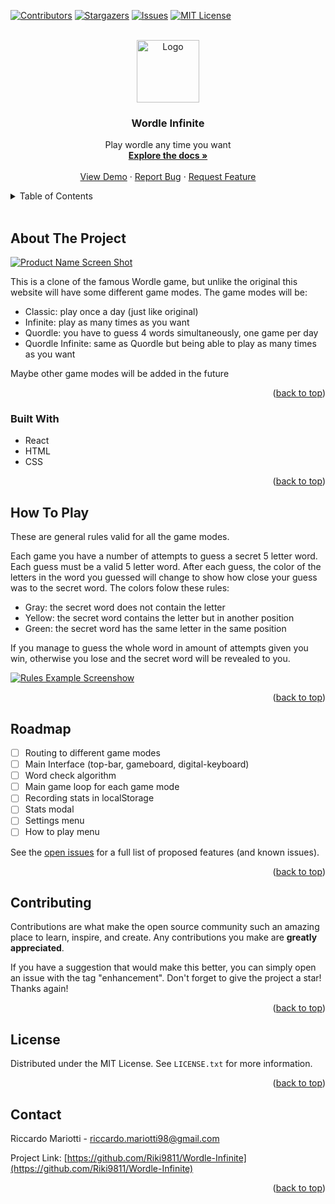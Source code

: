 <div id="top"></div>

<!-- SHIELDS -->

[![Contributors][contributors-shield]][contributors-url]
[![Stargazers][stars-shield]][stars-url]
[![Issues][issues-shield]][issues-url]
[![MIT License][license-shield]][license-url]

<!-- PROJECT LOGO -->
<br />
<div align="center">
  <a href="https://github.com/Riki9811/Wordle-Infinite">
    <img src="images/logo.png" alt="Logo" height="100">
  </a>

<h3 align="center">Wordle Infinite</h3>

  <p align="center">
    Play wordle any time you want
    <br />
    <a href="https://github.com/Riki9811/Wordle-Infinite"><strong>Explore the docs »</strong></a>
    <br />
    <br />
    <a href="https://github.com/Riki9811/Wordle-Infinite">View Demo</a>
    ·
    <a href="https://github.com/Riki9811/Wordle-Infinite/issues">Report Bug</a>
    ·
    <a href="https://github.com/Riki9811/Wordle-Infinite/issues">Request Feature</a>
  </p>
</div>

<!-- TABLE OF CONTENTS -->
<details>
  <summary>Table of Contents</summary>
  <ol>
    <li>
      <a href="#about-the-project">About The Project</a>
      <ul>
        <li><a href="#built-with">Built With</a></li>
      </ul>
    </li>
    <li><a href="#how-to-play">How To Play</a></li>
    <li><a href="#roadmap">Roadmap</a></li>
    <li><a href="#contributing">Contributing</a></li>
    <li><a href="#license">License</a></li>
    <li><a href="#contact">Contact</a></li>
  </ol>
</details>
<br />

<!-- ABOUT THE PROJECT -->

## About The Project

[![Product Name Screen Shot][product-screenshot]](https://example.com)

This is a clone of the famous Wordle game, but unlike the original this website will have some different game modes. The game modes will be:
- Classic: play once a day (just like original)
- Infinite: play as many times as you want
- Quordle: you have to guess 4 words simultaneously, one game per day
- Quordle Infinite: same as Quordle but being able to play as many times as you want

Maybe other game modes will be added in the future

<p align="right">(<a href="#top">back to top</a>)</p>

### Built With

-   React
-   HTML
-   CSS

<p align="right">(<a href="#top">back to top</a>)</p>

<!-- USAGE EXAMPLES -->

## How To Play

These are general rules valid for all the game modes.

Each game you have a number of attempts to guess a secret 5 letter word. Each guess must be a valid 5 letter word. After each guess, the color of the letters in the word you guessed will change to show how close your guess was to the secret word. The colors folow these rules:

- Gray: the secret word does not contain the letter
- Yellow: the secret word contains the letter but in another position
- Green: the secret word has the same letter in the same position

If you manage to guess the whole word in amount of attempts given you win, otherwise you lose and the secret word will be revealed to you.

[![Rules Example Screenshow][rules-screenshot]](https://example.com)

<p align="right">(<a href="#top">back to top</a>)</p>

<!-- ROADMAP -->

## Roadmap

-   [ ] Routing to different game modes
-   [ ] Main Interface (top-bar, gameboard, digital-keyboard)
-   [ ] Word check algorithm
-   [ ] Main game loop for each game mode
-   [ ] Recording stats in localStorage
-   [ ] Stats modal
-   [ ] Settings menu
-   [ ] How to play menu

See the [open issues](https://github.com/Riki9811/Wordle-Infinite/issues) for a full list of proposed features (and known issues).

<p align="right">(<a href="#top">back to top</a>)</p>

<!-- CONTRIBUTING -->

## Contributing

Contributions are what make the open source community such an amazing place to learn, inspire, and create. Any contributions you make are **greatly appreciated**.

If you have a suggestion that would make this better, you can simply open an issue with the tag "enhancement". Don't forget to give the project a star! Thanks again!

<p align="right">(<a href="#top">back to top</a>)</p>

<!-- LICENSE -->

## License

Distributed under the MIT License. See `LICENSE.txt` for more information.

<p align="right">(<a href="#top">back to top</a>)</p>

<!-- CONTACT -->

## Contact

Riccardo Mariotti - riccardo.mariotti98@gmail.com

Project Link: [https://github.com/Riki9811/Wordle-Infinite](https://github.com/Riki9811/Wordle-Infinite)

<p align="right">(<a href="#top">back to top</a>)</p>

<!-- MARKDOWN LINKS & IMAGES -->

[contributors-shield]: https://img.shields.io/github/contributors/Riki9811/Wordle-Infinite.svg?style=for-the-badge
[contributors-url]: https://github.com/Riki9811/Wordle-Infinite/graphs/contributors
[stars-shield]: https://img.shields.io/github/stars/Riki9811/Wordle-Infinite.svg?style=for-the-badge
[stars-url]: https://github.com/Riki9811/Wordle-Infinite/stargazers
[issues-shield]: https://img.shields.io/github/issues/Riki9811/Wordle-Infinite.svg?style=for-the-badge
[issues-url]: https://github.com/Riki9811/Wordle-Infinite/issues
[license-shield]: https://img.shields.io/github/license/Riki9811/Wordle-Infinite.svg?style=for-the-badge
[license-url]: https://github.com/Riki9811/Wordle-Infinite/blob/master/LICENSE.txt
[product-screenshot]: images/screenshot.png
[rules-screenshot]: images/rules-screenshot.png